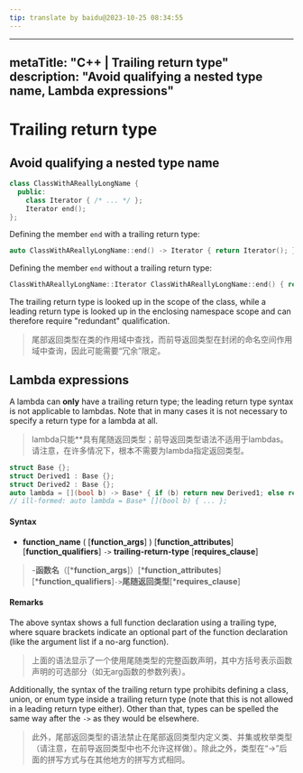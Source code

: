 ```yaml
---
tip: translate by baidu@2023-10-25 08:34:55
---
```

---
metaTitle: "C++ | Trailing return type"
description: "Avoid qualifying a nested type name, Lambda expressions"
---

# Trailing return type



## Avoid qualifying a nested type name


```cpp
class ClassWithAReallyLongName {
  public:
    class Iterator { /* ... */ };
    Iterator end();
};

```

Defining the member `end` with a trailing return type:

```cpp
auto ClassWithAReallyLongName::end() -> Iterator { return Iterator(); }

```

Defining the member `end` without a trailing return type:

```cpp
ClassWithAReallyLongName::Iterator ClassWithAReallyLongName::end() { return Iterator(); }

```


The trailing return type is looked up in the scope of the class, while a leading return type is looked up in the enclosing namespace scope and can therefore require "redundant" qualification.

> 尾部返回类型在类的作用域中查找，而前导返回类型在封闭的命名空间作用域中查询，因此可能需要“冗余”限定。



## Lambda expressions



A lambda can **only** have a trailing return type; the leading return type syntax is not applicable to lambdas. Note that in many cases it is not necessary to specify a return type for a lambda at all.

> lambda只能**具有尾随返回类型；前导返回类型语法不适用于lambdas。请注意，在许多情况下，根本不需要为lambda指定返回类型。

```cpp
struct Base {};
struct Derived1 : Base {};
struct Derived2 : Base {};
auto lambda = [](bool b) -> Base* { if (b) return new Derived1; else return new Derived2; };
// ill-formed: auto lambda = Base* [](bool b) { ... };

```



#### Syntax



- **function_name** ( [**function_args**] ) [**function_attributes**] [**function_qualifiers**] `->` **trailing-return-type** [**requires_clause**]

> -**函数名**（[***function_args**]）[***function_attributes**][***function_qualifiers**]`->`**尾随返回类型**[***requires_clause**]



#### Remarks



The above syntax shows a full function declaration using a trailing type, where square brackets indicate an optional part of the function declaration (like the argument list if a no-arg function).

> 上面的语法显示了一个使用尾随类型的完整函数声明，其中方括号表示函数声明的可选部分（如无arg函数的参数列表）。


Additionally, the syntax of the trailing return type prohibits defining a class, union, or enum type inside a trailing return type (note that this is not allowed in a leading return type either). Other than that, types can be spelled the same way after the `->` as they would be elsewhere.

> 此外，尾部返回类型的语法禁止在尾部返回类型内定义类、并集或枚举类型（请注意，在前导返回类型中也不允许这样做）。除此之外，类型在“->”后面的拼写方式与在其他地方的拼写方式相同。


